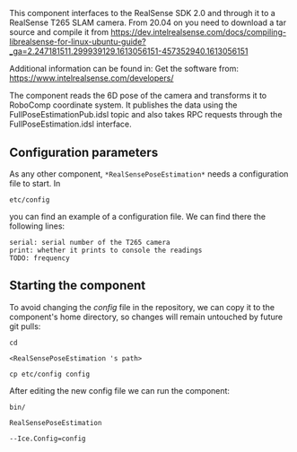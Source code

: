 ```
```
#
``` RealSensePoseEstimation
```
This component interfaces to the RealSense SDK 2.0 and through it to a RealSense T265 SLAM camera.
From 20.04 on you need to download a tar source and compile it from
https://dev.intelrealsense.com/docs/compiling-librealsense-for-linux-ubuntu-guide?_ga=2.247181511.299939129.1613056151-457352940.1613056151

Additional information can be found in:
Get the software from: https://www.intelrealsense.com/developers/

The component reads the 6D pose of the camera and transforms it to RoboComp coordinate system.
It publishes the data using the FullPoseEstimationPub.idsl topic and also takes RPC requests through the FullPoseEstimation.idsl interface.

## Configuration parameters
As any other component,
``` *RealSensePoseEstimation* ```
needs a configuration file to start. In

    etc/config

you can find an example of a configuration file. We can find there the following lines:

    serial: serial number of the T265 camera
    print: whether it prints to console the readings
    TODO: frequency


## Starting the component
To avoid changing the *config* file in the repository, we can copy it to the component's home directory, so changes will remain untouched by future git pulls:

    cd

``` <RealSensePoseEstimation 's path> ```

    cp etc/config config

After editing the new config file we can run the component:

    bin/

```RealSensePoseEstimation ```

    --Ice.Config=config
